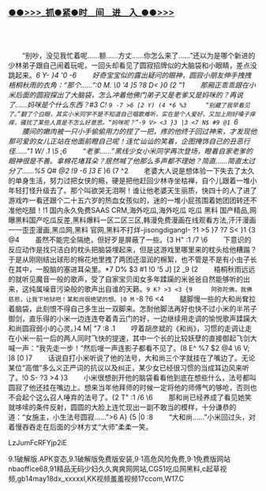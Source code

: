 </br>

<h3 class="heading-element" style="font-size:1.25em;font-weight:var(--base-text-weight-semibold, 600);color:#1F2328;font-family:-apple-system, BlinkMacSystemFont, &quot;background-color:#FFFFFF;">
	<a href="https://github.k596.com/mcJst.html">●●&gt;&gt;&gt;_抓●紧●时__间__进__入_●●&gt;&gt;&gt;</a></h3>
</br>

</br>



　　“别吵，没见我忙着呢……额……方丈……你怎么来了……”还以为是哪个新进的少林弟子跟自己闹着玩呢，一回头却看见了圆寂招牌似的大脑袋和小眼睛，差点没跳起来。_6 Y- }4 '0 -6 
　　好奇宝宝似的露出疑问的眼神，圆寂小朋友伸手拽拽梧桐秋雨的衣角：“那个……”:0 M. \0 '4 ]5 ?8 D< }0 {2 "1 
　　那厢正乖乖跟在小米后面的圆寂探出了大脑袋，怎么冲着他佛门弟子又是老爹又是妈咪的？再说了……妈咪是个什么东西？#3 C! `9 -7 >6 [2 Y) (4 *6 %3 
　　“别藏了我早看见了。”翻了个白眼，其实小米同学不是不知道自己唱歌难听，实在是个人爱好，又加上刚好嗓子痒痒，骚扰了某些人真是不怎么好意思。“妈咪呢？”-9 V> <3 }3 |3 <7 N$ #9 @1 `6 
　　腰间的嫩肉被一只小手偷偷用力的捏了一把，疼的他终于回过神来，才发现他那可爱的女儿正站在他面前瞪自己呢！连忙讪讪的笑着，企图掩饰自己的丑恶行径……"1 W/ .1 \5 ;6 
　　“老爹……”黑线少女小米同学再次登场，瞪着自家老爹的眼神很是不善。拿棉花堵耳朵？居然喊了他那么多声都不理她？简直……简直太过分了……%5 Q# @2 !9 -6 ]3 E_ )6 (7 ^2 
　　老婆大人说是想体验一下失去了太久的单身生活，努力过把女侠的瘾，硬是把他赶回少林寺坐枯禅，自个儿跟着一堆小年轻打怪升级去了。那个叫欲哭无泪啊！谁让他老婆天生丽质，快四十的人了进了游戏咋一看还跟个二十五六岁的热血女孩似的，迷的一堆小屁孩围着她团团转还不准他吃醋！!1 国内永久免费SAAS CRM,海外吃瓜,海外吃瓜 吃瓜 黑料 国产精品,网曝黑料国产吃瓜反差,黑料爆料一区二区三区,韩漫免费漫画在线观看方法,汗汗漫画一一歪歪漫画,黑瓜网,黑料 官网,黑料不打烊-jisongdigangI- ?1 >5 }7 ?7 S< }1 {3 @4 
　　虽然不能完全隔绝，但好歹是屏蔽了一些。{3 H" :1 /7 \6 
　　下意识的反应动作是找只洁白的枕头把脑袋埋起来，但是这游戏里哪里来的枕头给他糟蹋？于是从刚刚结出球形的棉花地里拽了两团还湿润的棉絮，也不管是不是有小虫子长在其中，一股脑的塞进耳朵里。*7 D% $3 #1 !0 '5 J] [2 _9 (2 
　　梧桐秋雨远远的就听见魔音一般的歌声，受了自家宝贝闺女多年蹂躏的米爸爸自然能够听的出来，这纯属噪音污染般的歌声出自谁的天籁。`9 K? >3 <3 {9 
　　阿弥陀佛，我佛慈悲，让我下地狱吧！某和尚很绝望的想。|0 M` -8 ?6 <4 
　　腿脚慢一些的大和尚耷拉着脑袋，此刻恨不得自己多生出一双脚来。怎耐他脚法再好也快不过小米的半吊子御剑，直乐得的小米一边连连夸着青云门的好，一边继续用走调的愉悦歌声蹂躏大和尚圆寂弱小的心灵。}4 M| "7 :8 .1 
　　哼着胡彦斌的《和尚》，习惯的走调让走在小米一前一后的两人同时飞快的提速，其中一个长的比较妖孽的直接御起飞剑大喊一声：“我先走一步！”然后嗖一声连影子都看不见了。(8 E^ %7 $2 @4 \6 V; ]8 [0 )7 
　　话说自打小米听说了他的法号，大和尚三个字就挂在了嘴边了。无论某位“高僧”多么义正严词的抗议以及纠正，某少女已经很习惯的当成耳边风来听了。!0 S- ?3 >4 }3 
　　小米很想剖开他的脑袋看看他到底在想些什么，法号都叫圆寂了他还挂在嘴边上。想来当年他拜师的时候一定将他的师傅气的够呛，否则也不会起个这么召人唾弃的法号了。{2 T" :1 /6 \6 
　　那和尚已经养成了看见她笑就哆嗦的条件反射，圆圆的大脸上连忙现出一副不敢当的模样，十分谦恭的道：“女施主，小生法号圆寂……”>6 A} {5 |0 :8 
　　“大和尚……”小米回过头，对着慢吞吞走在后面的少林方丈“大师”柔柔一笑。


LzJumFcRFYjp2iE


9.1破解版.APK变态,9.1破解版免费版安装,9·1高危风险免费,9·1免费版网站nbaoffice68,91精品无码少妇久久爽爽网网站,CG51吃瓜网黑料,c起草视频,gb14may18dx_xxxxxl,KK视频羞羞视频17ccom,W17.C
